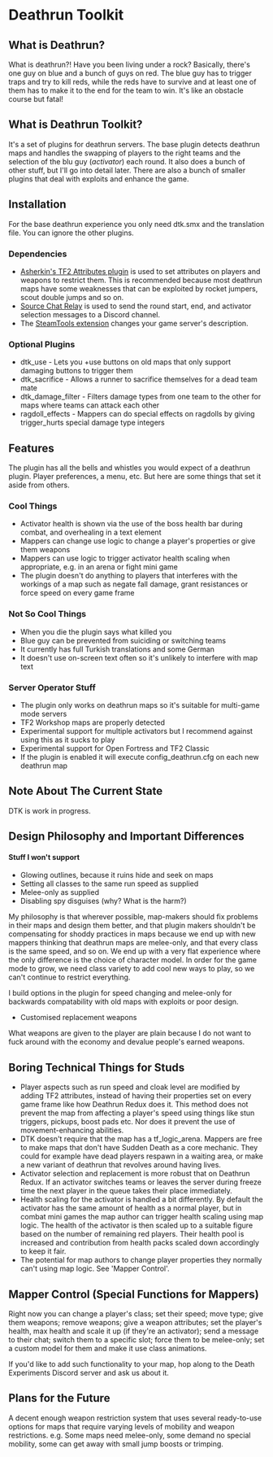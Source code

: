 # Deathrun Toolkit

## What is Deathrun?

What is deathrun?! Have you been living under a rock?
Basically, there's one guy on blue and a bunch of guys on red. The blue guy has to trigger traps and try to kill reds, while the reds have to survive and at least one of them has to make it to the end for the team to win. It's like an obstacle course but fatal!

## What is Deathrun Toolkit?

It's a set of plugins for deathrun servers. The base plugin detects deathrun maps and handles the swapping of players to the right teams and the selection of the blu guy (_activator_) each round. It also does a bunch of other stuff, but I'll go into detail later. There are also a bunch of smaller plugins that deal with exploits and enhance the game.

## Installation

For the base deathrun experience you only need dtk.smx and the translation file. You can ignore the other plugins. 

### Dependencies
- [Asherkin's TF2 Attributes plugin](https://forums.alliedmods.net/showthread.php?t=210221) is used to set attributes on players and weapons to restrict them. This is recommended because most deathrun maps have some weaknesses that can be exploited by rocket jumpers, scout double jumps and so on.
- [Source Chat Relay](https://forums.alliedmods.net/showthread.php?p=2617899) is used to send the round start, end, and activator selection messages to a Discord channel.
- The [SteamTools extension](https://forums.alliedmods.net/showthread.php?t=236206) changes your game server's description.

### Optional Plugins

* dtk_use - Lets you +use buttons on old maps that only support damaging buttons to trigger them
* dtk_sacrifice - Allows a runner to sacrifice themselves for a dead team mate
* dtk_damage_filter - Filters damage types from one team to the other for maps where teams can attack each other
* ragdoll_effects - Mappers can do special effects on ragdolls by giving trigger_hurts special damage type integers

## Features

The plugin has all the bells and whistles you would expect of a deathrun plugin. Player preferences, a menu, etc. But here are some things that set it aside from others.

### Cool Things

* Activator health is shown via the use of the boss health bar during combat, and overhealing in a text element
* Mappers can change use logic to change a player's properties or give them weapons
* Mappers can use logic to trigger activator health scaling when appropriate, e.g. in an arena or fight mini game
* The plugin doesn't do anything to players that interferes with the workings of a map such as negate fall damage, grant resistances or force speed on every game frame

### Not So Cool Things

* When you die the plugin says what killed you
* Blue guy can be prevented from suiciding or switching teams
* It currently has full Turkish translations and some German
* It doesn't use on-screen text often so it's unlikely to interfere with map text

### Server Operator Stuff

* The plugin only works on deathrun maps so it's suitable for multi-game mode servers
* TF2 Workshop maps are properly detected
* Experimental support for multiple activators but I recommend against using this as it sucks to play
* Experimental support for Open Fortress and TF2 Classic
* If the plugin is enabled it will execute config_deathrun.cfg on each new deathrun map

## Note About The Current State

DTK is work in progress.

## Design Philosophy and Important Differences

#### Stuff I won't support

* Glowing outlines, because it ruins hide and seek on maps
* Setting all classes to the same run speed as supplied
* Melee-only as supplied
* Disabling spy disguises (why? What is the harm?)

My philosophy is that wherever possible, map-makers should fix problems in their maps and design them better, and that plugin makers shouldn't be compensating for shoddy practices in maps because we end up with new mappers thinking that deathrun maps are melee-only, and that every class is the same speed, and so on. We end up with a very flat experience where the only difference is the choice of character model. In order for the game mode to grow, we need class variety to add cool new ways to play, so we can't continue to restrict everything.

I build options in the plugin for speed changing and melee-only for backwards compatability with old maps with exploits or poor design.

* Customised replacement weapons

What weapons are given to the player are plain because I do not want to fuck around with the economy and devalue people's earned weapons.

## Boring Technical Things for Studs

* Player aspects such as run speed and cloak level are modified by adding TF2 attributes, instead of having their properties set on every game frame like how Deathrun Redux does it. This method does not prevent the map from affecting a player's speed using things like stun triggers, pickups, boost pads etc. Nor does it prevent the use of movement-enhancing abilities.
* DTK doesn't require that the map has a tf_logic_arena. Mappers are free to make maps that don't have Sudden Death as a core mechanic. They could for example have dead players respawn in a waiting area, or make a new variant of deathrun that revolves around having lives.
* Activator selection and replacement is more robust that on Deathrun Redux. If an activator switches teams or leaves the server during freeze time the next player in the queue takes their place immediately.
* Health scaling for the activator is handled a bit differently. By default the activator has the same amount of health as a normal player, but in combat mini games the map author can trigger health scaling using map logic. The health of the activator is then scaled up to a suitable figure based on the number of remaining red players. Their health pool is increased and contribution from health packs scaled down accordingly to keep it fair. 
* The potential for map authors to change player properties they normally can't using map logic. See 'Mapper Control'.

## Mapper Control (Special Functions for Mappers)

Right now you can change a player's class; set their speed; move type; give them weapons; remove weapons; give a weapon attributes; set the player's health, max health and scale it up (if they're an activator); send a message to their chat; switch them to a specific slot; force them to be melee-only; set a custom model for them and make it use class animations.

If you'd like to add such functionality to your map, hop along to the Death Experiments Discord server and ask us about it.

## Plans for the Future

A decent enough weapon restriction system that uses several ready-to-use options for maps that require varying levels of mobility and weapon restrictions. e.g. Some maps need melee-only, some demand no special mobility, some can get away with small jump boosts or trimping.
